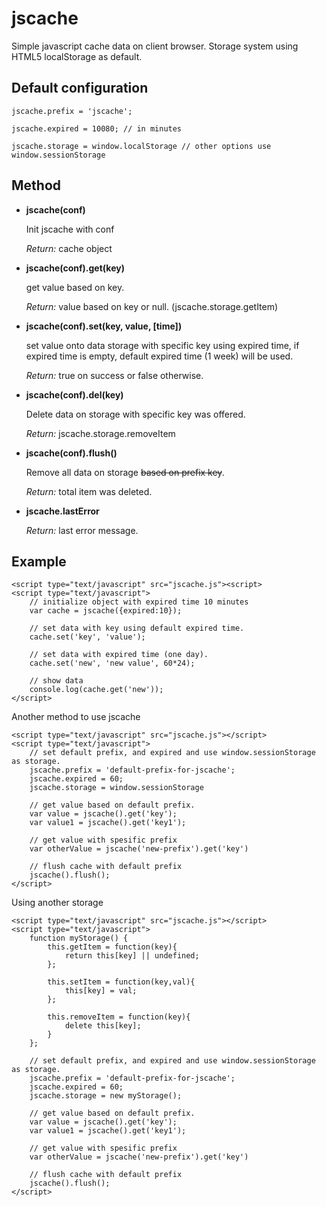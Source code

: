jscache
=======

Simple javascript cache data on client browser.
Storage system using HTML5 localStorage as default.


Default configuration
------------------------------
`jscache.prefix = 'jscache';`

`jscache.expired = 10080; // in minutes`

`jscache.storage = window.localStorage // other options use window.sessionStorage`


Method
------

- **jscache(conf)**

    Init jscache with conf

    _Return:_ cache object



- **jscache(conf).get(key)**

    get value based on key.

    _Return:_ value based on key or null. (jscache.storage.getItem)



- **jscache(conf).set(key, value, [time])**

    set value onto data storage with specific key using expired time, if expired time is empty, default expired time (1 week) will be used.

    _Return:_ true on success or false otherwise.



- **jscache(conf).del(key)**

    Delete data on storage with specific key was offered.

    _Return:_ jscache.storage.removeItem



- **jscache(conf).flush()**

    Remove all data on storage <s>based on prefix key</s>.

    _Return:_ total item was deleted.



- **jscache.lastError**
    
    _Return:_ last error message.


Example
-------
```
<script type="text/javascript" src="jscache.js"><script>
<script type="text/javascript">
    // initialize object with expired time 10 minutes
    var cache = jscache({expired:10});

    // set data with key using default expired time.
    cache.set('key', 'value');

    // set data with expired time (one day).
    cache.set('new', 'new value', 60*24);

    // show data
    console.log(cache.get('new'));
</script>
```

Another method to use jscache
```
<script type="text/javascript" src="jscache.js"></script>
<script type="text/javascript">
    // set default prefix, and expired and use window.sessionStorage as storage.
    jscache.prefix = 'default-prefix-for-jscache';
    jscache.expired = 60; 
    jscache.storage = window.sessionStorage
    
    // get value based on default prefix.
    var value = jscache().get('key');
    var value1 = jscache().get('key1');
    
    // get value with spesific prefix
    var otherValue = jscache('new-prefix').get('key')
    
    // flush cache with default prefix
    jscache().flush();
</script>
```

Using another storage
```
<script type="text/javascript" src="jscache.js"></script>
<script type="text/javascript">
    function myStorage() {
        this.getItem = function(key){
            return this[key] || undefined;
        };
        
        this.setItem = function(key,val){
            this[key] = val;
        };
        
        this.removeItem = function(key){
            delete this[key];
        }
    };
    
    // set default prefix, and expired and use window.sessionStorage as storage.
    jscache.prefix = 'default-prefix-for-jscache';
    jscache.expired = 60; 
    jscache.storage = new myStorage();
    
    // get value based on default prefix.
    var value = jscache().get('key');
    var value1 = jscache().get('key1');
    
    // get value with spesific prefix
    var otherValue = jscache('new-prefix').get('key')
    
    // flush cache with default prefix
    jscache().flush();
</script>
```
